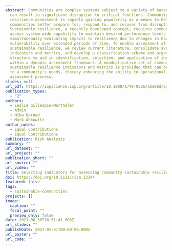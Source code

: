 ```yaml
---
abstract: Communities are complex systems subject to a variety of hazards that
  can result in significant disruption to critical functions. Community
  resilience assessment is rapidly gaining popularity as a means to help
  communities better prepare for, respond to, and recover from disruption.
  Sustainable resilience, a recently developed concept, requires communities to
  assess system-wide capability to maintain desired performance levels while
  simultaneously evaluating impacts to resilience due to changes in hazards and
  vulnerability over extended periods of time. To enable assessment of community
  sustainable resilience, we review current literature, consolidate available
  indicators and metrics, and develop a classification scheme and organizational
  structure to aid in identification, selection, and application of indicators
  within a dynamic assessment framework. A nonduplicative set of community
  sustainable resilience indicators and metrics is provided that can be tailored
  to a community's needs, thereby enhancing the ability to operationalize the
  assessment process.
slides: null
url_pdf: https://iopscience.iop.org/article/10.1088/1748-9326/abe88d/pdf
publication_types:
  - "2"
authors:
  - Leslie Gillespie‐Marthaler
  - Admin
  - Hiba Baroud
  - Mark Abkowitz
author_notes:
  - Equal Contributions
  - Equal Contributions
publication: Risk Analysis
summary: ""
url_dataset: ""
url_project: ""
publication_short: ""
url_source: ""
url_video: ""
title: Selecting indicators for assessing community sustainable resilience
doi: https://doi.org/10.1111/risa.13344
featured: false
tags:
  - sustainable-communities
projects: []
image:
  caption: ""
  focal_point: ""
  preview_only: false
date: 2021-08-30T16:51:41.603Z
url_slides: ""
publishDate: 2017-01-01T00:00:00.000Z
url_poster: ""
url_code: ""
---
```

